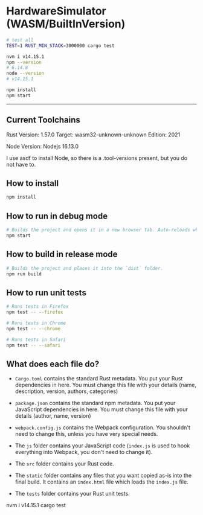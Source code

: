# HardwareSimulator (WASM/BuiltInVersion)

```bash
# test all
TEST=1 RUST_MIN_STACK=3000000 cargo test

nvm i v14.15.1
npm --version
# 6.14.8
node --version
# v14.15.1

npm install
npm start
```

---
## Current Toolchains

Rust Version: 1.57.0
Target: wasm32-unknown-unknown
Edition: 2021

Node Version: Nodejs 16.13.0

I use asdf to install Node, so there is a .tool-versions present, but you do not have to.

## How to install

```sh
npm install
```

## How to run in debug mode

```sh
# Builds the project and opens it in a new browser tab. Auto-reloads when the project changes.
npm start
```

## How to build in release mode

```sh
# Builds the project and places it into the `dist` folder.
npm run build
```

## How to run unit tests

```sh
# Runs tests in Firefox
npm test -- --firefox

# Runs tests in Chrome
npm test -- --chrome

# Runs tests in Safari
npm test -- --safari
```

## What does each file do?

* `Cargo.toml` contains the standard Rust metadata. You put your Rust dependencies in here. You must change this file with your details (name, description, version, authors, categories)

* `package.json` contains the standard npm metadata. You put your JavaScript dependencies in here. You must change this file with your details (author, name, version)

* `webpack.config.js` contains the Webpack configuration. You shouldn't need to change this, unless you have very special needs.

* The `js` folder contains your JavaScript code (`index.js` is used to hook everything into Webpack, you don't need to change it).

* The `src` folder contains your Rust code.

* The `static` folder contains any files that you want copied as-is into the final build. It contains an `index.html` file which loads the `index.js` file.

* The `tests` folder contains your Rust unit tests.





nvm i v14.15.1
cargo test